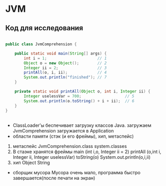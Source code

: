 # JVM
## Код для исследования
```java

public class JvmComprehension {

    public static void main(String[] args) {
        int i = 1;                      // 1
        Object o = new Object();        // 2
        Integer ii = 2;                 // 3
        printAll(o, i, ii);             // 4
        System.out.println("finished"); // 7
    }

    private static void printAll(Object o, int i, Integer ii) {
        Integer uselessVar = 700;                   // 5
        System.out.println(o.toString() + i + ii);  // 6
    }
}

```
## 
- ClassLoader'ы беспечивает загрузку классов Java. загружаем JvmComprehension загружается в Application
- области памяти (стэк (и его фреймы), хип, метаспейс)  
1. метаспейс
JvmComprehension.class
system.classes
2. В стаэке хранятся фреймы
main (int i,o, Integer ii = 2)
printAll (o,int i, Integer ii, Integer uselessVar)
toString(o)
System.out.println(o,i,ii)
3. хип
 Object
 String

- сборщик мусора
Мусора очень мало, программа быстро завершается(после печати на экран)
